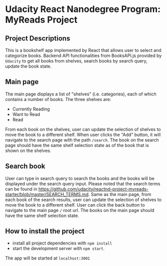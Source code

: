 # Udacity React Nanodegree Program: MyReads Project 

## Project Descriptions
 This is a bookshelf app implemented by React that allows user to select and categorize books.
 Backend API functionalities from BooksAPI.js provided by `Udacity` to get all books from shelves, search books by search query, update the book state.

## Main page

The main page displays a list of "shelves" (i.e. categories), each of which contains a number of books. The three shelves are:
* Currently Reading
* Want to Read
* Read

From each book on the shelves, user can update the selection of shelves to move the book to a different shelf.
When user clicks the "Add" button, it will navigate to the search page with the path `/search`.
The book on the search page should have the same shelf selection state as of the book that is shown on the shelves.

## Search book
User can type in search query to search the books and the books will be displayed under the search query input.
Please noted that the search terms can be found in https://github.com/udacity/reactnd-project-myreads-starter/blob/master/SEARCH_TERMS.md. Same as the main page, from each book of the search results, user can update the selection of shelves to move the book to a different shelf. User can click the back button to navigate to the main page `/` root url.
The books on the main page should have the same shelf selection state.

## How to install the project
* install all project dependencies with `npm install`
* start the development server with `npm start`.

 The app will be started at `localhost:3001`



